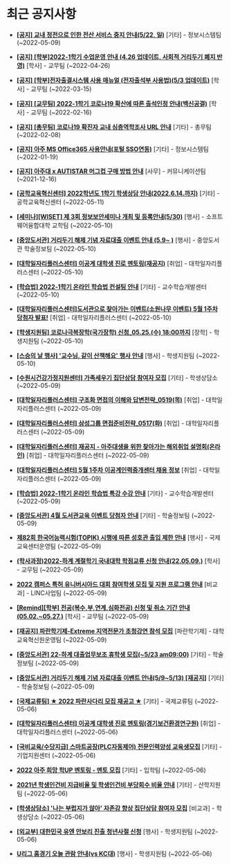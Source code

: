 # 최근 공지사항

* **[[공지] 교내 정전으로 인한 전산 서비스 중지 안내(5/22, 일)](http://ajou.ac.kr/kr/ajou/notice.do?mode=view&amp;articleNo=197459&amp;article.offset=0&amp;articleLimit=30)**
 [기타] - 정보시스템팀 (~2022-05-09)

* **[[공지] [학부]2022-1학기 수업운영 안내 (4.26 업데이트, 사회적 거리두기 폐지 반영)](http://ajou.ac.kr/kr/ajou/notice.do?mode=view&amp;articleNo=196998&amp;article.offset=0&amp;articleLimit=30)**
 [학사] - 교무팀 (~2022-04-26)

* **[[공지] [학부]전자출결시스템 사용 매뉴얼 (전자출석부 사용법)(5/3 업데이트)](http://ajou.ac.kr/kr/ajou/notice.do?mode=view&amp;articleNo=192571&amp;article.offset=0&amp;articleLimit=30)**
 [학사] - 교무팀 (~2022-03-15)

* **[[공지] [교무팀] 2022-1학기 코로나19 확산에 따른 출석인정 안내(백신공결)](http://ajou.ac.kr/kr/ajou/notice.do?mode=view&amp;articleNo=180913&amp;article.offset=0&amp;articleLimit=30)**
 [학사] - 교무팀 (~2022-02-16)

* **[[공지] [총무팀] 코로나19 확진자 교내 심층역학조사 URL 안내](http://ajou.ac.kr/kr/ajou/notice.do?mode=view&amp;articleNo=180493&amp;article.offset=0&amp;articleLimit=30)**
 [기타] - 총무팀 (~2022-02-08)

* **[[공지] 아주 MS Office365 사용안내(포털 SSO연동)](http://ajou.ac.kr/kr/ajou/notice.do?mode=view&amp;articleNo=179802&amp;article.offset=0&amp;articleLimit=30)**
 [기타] - 정보시스템팀 (~2022-01-19)

* **[[공지] 아주대 x AUTISTAR 머그컵 구매 방법 안내](http://ajou.ac.kr/kr/ajou/notice.do?mode=view&amp;articleNo=147976&amp;article.offset=0&amp;articleLimit=30)**
 [사무] - 커뮤니케이션팀 (~2021-12-16)

* **[[공학교육혁신센터] 2022학년도 1학기 학생상담 안내(2022.6.14.까지)](http://ajou.ac.kr/kr/ajou/notice.do?mode=view&amp;articleNo=197547&amp;article.offset=0&amp;articleLimit=30)**
 [기타] - 공학교육혁신센터 (~2022-05-11)

* **[[세미나][WISET] 제 3회 정보보안세미나 개최 및 등록안내(5/30)](http://ajou.ac.kr/kr/ajou/notice.do?mode=view&amp;articleNo=197513&amp;article.offset=0&amp;articleLimit=30)**
 [행사] - 소프트웨어융합대학 교학팀 (~2022-05-10)

* **[[중앙도서관] 거리두기 해제 기념 자료대출 이벤트 안내 (5.9~ )](http://ajou.ac.kr/kr/ajou/notice.do?mode=view&amp;articleNo=197511&amp;article.offset=0&amp;articleLimit=30)**
 [행사] - 중앙도서관 학술정보팀 (~2022-05-10)

* **[[대학일자리플러스센터] 이공계 대학생 진로 멘토링(재공지)](http://ajou.ac.kr/kr/ajou/notice.do?mode=view&amp;articleNo=197502&amp;article.offset=0&amp;articleLimit=30)**
 [취업] - 대학일자리플러스센터 (~2022-05-10)

* **[[학습법] 2022-1학기 온라인 학습법 컨설팅 안내](http://ajou.ac.kr/kr/ajou/notice.do?mode=view&amp;articleNo=197501&amp;article.offset=0&amp;articleLimit=30)**
 [기타] - 교수학습개발센터 (~2022-05-10)

* **[[대학일자리플러스센터]도서관으로 찾아가는 이벤트(소원나무 이벤트) 5월 1주차 당첨자 발표!](http://ajou.ac.kr/kr/ajou/notice.do?mode=view&amp;articleNo=197499&amp;article.offset=0&amp;articleLimit=30)**
 [취업] - 대학일자리플러스센터 (~2022-05-10)

* **[[학생지원팀] 코로나극복장학(국가장학) 신청_05.25.(수) 18:00까지](http://ajou.ac.kr/kr/ajou/notice.do?mode=view&amp;articleNo=197495&amp;article.offset=0&amp;articleLimit=30)**
 [장학] - 학생지원팀 (~2022-05-10)

* **[[스승의 날 행사] &#x27;교수님, 같이 산책해요&#x27; 행사 안내](http://ajou.ac.kr/kr/ajou/notice.do?mode=view&amp;articleNo=197493&amp;article.offset=0&amp;articleLimit=30)**
 [행사] - 학생지원팀 (~2022-05-10)

* **[[수원시건강가정지원센터] 가족세우기 집단상담 참여자 모집](http://ajou.ac.kr/kr/ajou/notice.do?mode=view&amp;articleNo=197475&amp;article.offset=0&amp;articleLimit=30)**
 [기타] - 학생상담소 (~2022-05-09)

* **[[대학일자리플러스센터] 구조화 면접의 이해와 답변전략_0519(목)](http://ajou.ac.kr/kr/ajou/notice.do?mode=view&amp;articleNo=197463&amp;article.offset=0&amp;articleLimit=30)**
 [취업] - 대학일자리플러스센터 (~2022-05-09)

* **[[대학일자리플러스센터] 삼성그룹 면접준비전략_0517(화)](http://ajou.ac.kr/kr/ajou/notice.do?mode=view&amp;articleNo=197450&amp;article.offset=0&amp;articleLimit=30)**
 [취업] - 대학일자리플러스센터 (~2022-05-09)

* **[[대학일자리플러스센터] 재공지 - 아주대생을 위한 찾아가는 해외취업 설명회(온라인)](http://ajou.ac.kr/kr/ajou/notice.do?mode=view&amp;articleNo=197447&amp;article.offset=0&amp;articleLimit=30)**
 [취업] - 대학일자리플러스센터 (~2022-05-09)

* **[[대학일자리플러스센터] 5월 1주차 이공계인력중개센터 채용 정보](http://ajou.ac.kr/kr/ajou/notice.do?mode=view&amp;articleNo=197442&amp;article.offset=0&amp;articleLimit=30)**
 [취업] - 대학일자리플러스센터 (~2022-05-09)

* **[[학습법] 2022-1학기 온라인 학습법 특강 수강 안내](http://ajou.ac.kr/kr/ajou/notice.do?mode=view&amp;articleNo=197441&amp;article.offset=0&amp;articleLimit=30)**
 [기타] - 교수학습개발센터 (~2022-05-09)

* **[[중앙도서관] 4월 도서관교육 이벤트 당첨자 안내](http://ajou.ac.kr/kr/ajou/notice.do?mode=view&amp;articleNo=197439&amp;article.offset=0&amp;articleLimit=30)**
 [기타] - 학술정보팀 (~2022-05-09)

* **[제82회 한국어능력시험(TOPIK) 시행에 따른 성호관 출입 제한 안내](http://ajou.ac.kr/kr/ajou/notice.do?mode=view&amp;articleNo=197435&amp;article.offset=0&amp;articleLimit=30)**
 [행사] - 국제교육센터운영팀 (~2022-05-09)

* **[(학사과정)2022-하계 계절학기 국내대학 학점교류 신청 안내(22.05.09.)](http://ajou.ac.kr/kr/ajou/notice.do?mode=view&amp;articleNo=197432&amp;article.offset=0&amp;articleLimit=30)**
 [학사] - 교무팀 (~2022-05-09)

* **[2022 캠퍼스 특허 유니버시아드 대회 참여학생 모집 및 지원 프로그램 안내](http://ajou.ac.kr/kr/ajou/notice.do?mode=view&amp;articleNo=197430&amp;article.offset=0&amp;articleLimit=30)**
 [비교과] - LINC사업팀 (~2022-05-09)

* **[[Remind][학부] 전공(복수,부,연계,심화전공) 신청 및 취소 기간 안내 (05.02.~05.27.)](http://ajou.ac.kr/kr/ajou/notice.do?mode=view&amp;articleNo=197428&amp;article.offset=0&amp;articleLimit=30)**
 [학사] - 교무팀 (~2022-05-09)

* **[[재공지] 파란학기제-Extreme 지역전문가 초청강연 참석 모집](http://ajou.ac.kr/kr/ajou/notice.do?mode=view&amp;articleNo=197427&amp;article.offset=0&amp;articleLimit=30)**
 [파란학기제] - 대학교육혁신원운영팀 (~2022-05-09)

* **[[중앙도서관] 22-하계 대출업무보조 휴학생 모집(~5/23 am09:00)](http://ajou.ac.kr/kr/ajou/notice.do?mode=view&amp;articleNo=197426&amp;article.offset=0&amp;articleLimit=30)**
 [기타] - 학술정보팀 (~2022-05-09)

* **[[중앙도서관] 거리두기 해제 기념 자료대출 이벤트 안내(5/9~5/13) [재공지]](http://ajou.ac.kr/kr/ajou/notice.do?mode=view&amp;articleNo=197422&amp;article.offset=0&amp;articleLimit=30)**
 [기타] - 학술정보팀 (~2022-05-09)

* **[[국제교류팀] ★ 2022 파란사다리 모집 재공고 ★](http://ajou.ac.kr/kr/ajou/notice.do?mode=view&amp;articleNo=197415&amp;article.offset=0&amp;articleLimit=30)**
 [기타] - 국제교류팀 (~2022-05-06)

* **[[대학일자리플러스센터] 이공계 대학생 진로 멘토링(경기보건환경연구원)](http://ajou.ac.kr/kr/ajou/notice.do?mode=view&amp;articleNo=197410&amp;article.offset=0&amp;articleLimit=30)**
 [취업] - 대학일자리플러스센터 (~2022-05-06)

* **[[국비교육/수당지급] 스마트공장(PLC자동제어) 전문인력양성 교육생모집](http://ajou.ac.kr/kr/ajou/notice.do?mode=view&amp;articleNo=197409&amp;article.offset=0&amp;articleLimit=30)**
 [기타] - 기업지원센터 (~2022-05-06)

* **[2022 아주 희망 학UP 멘토링 - 멘토 모집](http://ajou.ac.kr/kr/ajou/notice.do?mode=view&amp;articleNo=197408&amp;article.offset=0&amp;articleLimit=30)**
 [기타] - 입학팀 (~2022-05-06)

* **[2021년 학생인건비 지급비율 및 학생인건비 부당회수 비율 안내](http://ajou.ac.kr/kr/ajou/notice.do?mode=view&amp;articleNo=197407&amp;article.offset=0&amp;articleLimit=30)**
 [기타] - 산학지원팀 (~2022-05-06)

* **[[학생상담소] &#x27;나는 부럽지가 않아&#x27; 자존감 향상 집단상담 참여자 모집](http://ajou.ac.kr/kr/ajou/notice.do?mode=view&amp;articleNo=197402&amp;article.offset=0&amp;articleLimit=30)**
 [비교과] - 학생상담소 (~2022-05-06)

* **[[외교부] 대한민국 유엔 안보리 진출 청년사절 신청](http://ajou.ac.kr/kr/ajou/notice.do?mode=view&amp;articleNo=197397&amp;article.offset=0&amp;articleLimit=30)**
 [행사] - 학생지원팀 (~2022-05-06)

* **[U리그 홈경기 오늘 관람 안내(vs KC대)](http://ajou.ac.kr/kr/ajou/notice.do?mode=view&amp;articleNo=197396&amp;article.offset=0&amp;articleLimit=30)**
 [행사] - 학생지원팀 (~2022-05-06)
